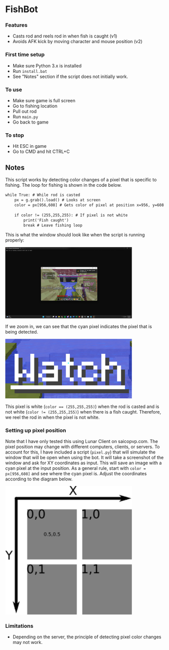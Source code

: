 # FishBot

### Features
- Casts rod and reels rod in when fish is caught (v1)
- Avoids AFK kick by moving character and mouse position (v2)

### First time setup
- Make sure Python 3.x is installed
- Run `install.bat`
- See "Notes" section if the script does not initially work.

### To use
- Make sure game is full screen
- Go to fishing location
- Pull out rod
- Run `main.py`
- Go back to game

### To stop
- Hit ESC in game
- Go to CMD and hit CTRL+C

## Notes
This script works by detecting color changes of a pixel that is specific to fishing. The loop for fishing is shown in the code below.
```
while True: # While rod is casted
    px = g.grab().load() # Looks at screen
    color = px[956,608] # Gets color of pixel at position x=956, y=608

    if color != (255,255,255): # If pixel is not white
        print('Fish caught')
        break # Leave fishing loop
```
This is what the window should look like when the script is running properly:

<img src="images/original.png" alt="original" width="400"/>

If we zoom in, we can see that the cyan pixel indicates the pixel that is being detected. 

<img src="images/pixel.png" alt="pixel" width="400"/>

This pixel is white (`color == (255,255,255)`) when the rod is casted and is not white (`color != (255,255,255)`) when there is a fish caught. Therefore, we reel the rod in when the pixel is not white.

### Setting up pixel position
Note that I have only tested this using Lunar Client on saicopvp.com. The pixel position may change with different computers, clients, or servers. To account for this, I have included a script (`pixel.py`) that will simulate the window that will be open when using the bot. It will take a screenshot of the window and ask for XY coordinates as input. This will save an image with a cyan pixel at the input position. As a general rule, start with `color = px[956,608]` and see where the cyan pixel is. Adjust the coordinates according to the diagram below.

<img src="images/coords.png" alt="coords" width="400"/>

### Limitations
- Depending on the server, the principle of detecting pixel color changes may not work. 
